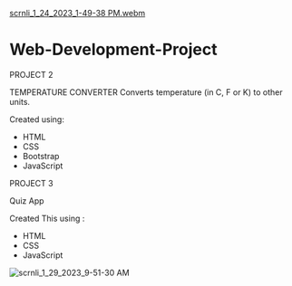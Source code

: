 [scrnli_1_24_2023_1-49-38 PM.webm](https://user-images.githubusercontent.com/84958102/214244055-89f347f2-ac82-4459-9621-ad40fc0178d0.webm)
# Web-Development-Project

PROJECT 2

TEMPERATURE CONVERTER
Converts temperature (in C, F or K) to other units.

Created using:

- HTML
- CSS
- Bootstrap
- JavaScript

PROJECT 3

Quiz App

Created This using :

- HTML
- CSS
- JavaScript


![scrnli_1_29_2023_9-51-30 AM](https://user-images.githubusercontent.com/84958102/215304853-9f8e1c76-26e5-42f9-bec4-617c3b87c9d1.gif)
